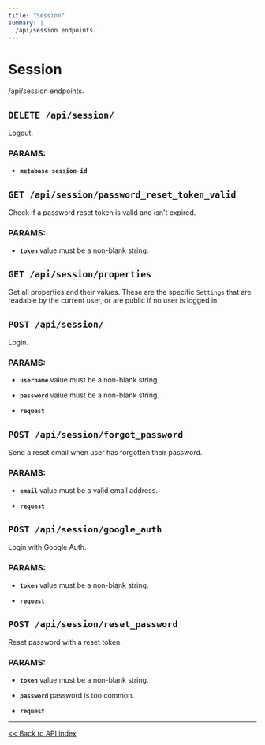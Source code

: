 ```yaml
---
title: "Session"
summary: |
  /api/session endpoints.
---
```


# Session

/api/session endpoints.

## `DELETE /api/session/`

Logout.

### PARAMS:

-  **`metabase-session-id`**

## `GET /api/session/password_reset_token_valid`

Check if a password reset token is valid and isn't expired.

### PARAMS:

-  **`token`** value must be a non-blank string.

## `GET /api/session/properties`

Get all properties and their values. These are the specific `Settings` that are readable by the current user, or are
  public if no user is logged in.

## `POST /api/session/`

Login.

### PARAMS:

-  **`username`** value must be a non-blank string.

-  **`password`** value must be a non-blank string.

-  **`request`**

## `POST /api/session/forgot_password`

Send a reset email when user has forgotten their password.

### PARAMS:

-  **`email`** value must be a valid email address.

-  **`request`**

## `POST /api/session/google_auth`

Login with Google Auth.

### PARAMS:

-  **`token`** value must be a non-blank string.

-  **`request`**

## `POST /api/session/reset_password`

Reset password with a reset token.

### PARAMS:

-  **`token`** value must be a non-blank string.

-  **`password`** password is too common.

-  **`request`**

---

[<< Back to API index](../api-documentation.md)